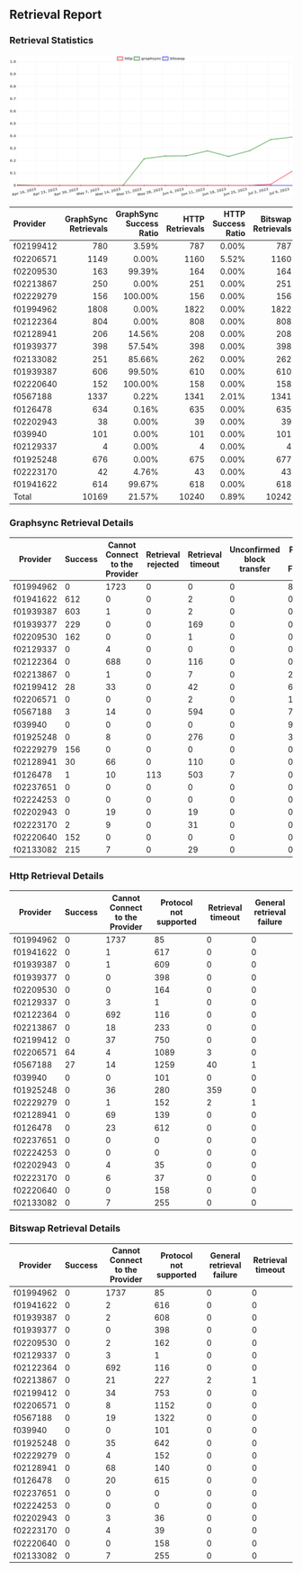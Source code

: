 ## Retrieval Report
### Retrieval Statistics
<img src="https://raw.githubusercontent.com/data-preservation-programs/filplus-checker-assets/main/filecoin-project/filecoin-plus-large-datasets/issues/1643/1689148254407.png"/>

| Provider  | GraphSync Retrievals | GraphSync Success Ratio | HTTP Retrievals | HTTP Success Ratio | Bitswap Retrievals | Bitswap Success Ratio |
| :-------- | -------------------: | ----------------------: | --------------: | -----------------: | -----------------: | --------------------: |
| f02199412 |                  780 |                   3.59% |             787 |              0.00% |                787 |                 0.00% |
| f02206571 |                 1149 |                   0.00% |            1160 |              5.52% |               1160 |                 0.00% |
| f02209530 |                  163 |                  99.39% |             164 |              0.00% |                164 |                 0.00% |
| f02213867 |                  250 |                   0.00% |             251 |              0.00% |                251 |                 0.00% |
| f02229279 |                  156 |                 100.00% |             156 |              0.00% |                156 |                 0.00% |
| f01994962 |                 1808 |                   0.00% |            1822 |              0.00% |               1822 |                 0.00% |
| f02122364 |                  804 |                   0.00% |             808 |              0.00% |                808 |                 0.00% |
| f02128941 |                  206 |                  14.56% |             208 |              0.00% |                208 |                 0.00% |
| f01939377 |                  398 |                  57.54% |             398 |              0.00% |                398 |                 0.00% |
| f02133082 |                  251 |                  85.66% |             262 |              0.00% |                262 |                 0.00% |
| f01939387 |                  606 |                  99.50% |             610 |              0.00% |                610 |                 0.00% |
| f02220640 |                  152 |                 100.00% |             158 |              0.00% |                158 |                 0.00% |
| f0567188  |                 1337 |                   0.22% |            1341 |              2.01% |               1341 |                 0.00% |
| f0126478  |                  634 |                   0.16% |             635 |              0.00% |                635 |                 0.00% |
| f02202943 |                   38 |                   0.00% |              39 |              0.00% |                 39 |                 0.00% |
| f039940   |                  101 |                   0.00% |             101 |              0.00% |                101 |                 0.00% |
| f02129337 |                    4 |                   0.00% |               4 |              0.00% |                  4 |                 0.00% |
| f01925248 |                  676 |                   0.00% |             675 |              0.00% |                677 |                 0.00% |
| f02223170 |                   42 |                   4.76% |              43 |              0.00% |                 43 |                 0.00% |
| f01941622 |                  614 |                  99.67% |             618 |              0.00% |                618 |                 0.00% |
| Total     |                10169 |                  21.57% |           10240 |              0.89% |              10242 |                 0.00% |

### Graphsync Retrieval Details
| Provider  | Success | Cannot Connect to the Provider | Retrieval rejected | Retrieval timeout | Unconfirmed block transfer | Piece not Found | General retrieval failure |
| --------- | ------- | ------------------------------ | ------------------ | ----------------- | -------------------------- | --------------- | ------------------------- |
| f01994962 | 0       | 1723                           | 0                  | 0                 | 0                          | 85              | 0                         |
| f01941622 | 612     | 0                              | 0                  | 2                 | 0                          | 0               | 0                         |
| f01939387 | 603     | 1                              | 0                  | 2                 | 0                          | 0               | 0                         |
| f01939377 | 229     | 0                              | 0                  | 169               | 0                          | 0               | 0                         |
| f02209530 | 162     | 0                              | 0                  | 1                 | 0                          | 0               | 0                         |
| f02129337 | 0       | 4                              | 0                  | 0                 | 0                          | 0               | 0                         |
| f02122364 | 0       | 688                            | 0                  | 116               | 0                          | 0               | 0                         |
| f02213867 | 0       | 1                              | 0                  | 7                 | 0                          | 242             | 0                         |
| f02199412 | 28      | 33                             | 0                  | 42                | 0                          | 677             | 0                         |
| f02206571 | 0       | 0                              | 0                  | 2                 | 0                          | 1147            | 0                         |
| f0567188  | 3       | 14                             | 0                  | 594               | 0                          | 726             | 0                         |
| f039940   | 0       | 0                              | 0                  | 0                 | 0                          | 99              | 2                         |
| f01925248 | 0       | 8                              | 0                  | 276               | 0                          | 392             | 0                         |
| f02229279 | 156     | 0                              | 0                  | 0                 | 0                          | 0               | 0                         |
| f02128941 | 30      | 66                             | 0                  | 110               | 0                          | 0               | 0                         |
| f0126478  | 1       | 10                             | 113                | 503               | 7                          | 0               | 0                         |
| f02237651 | 0       | 0                              | 0                  | 0                 | 0                          | 0               | 0                         |
| f02224253 | 0       | 0                              | 0                  | 0                 | 0                          | 0               | 0                         |
| f02202943 | 0       | 19                             | 0                  | 19                | 0                          | 0               | 0                         |
| f02223170 | 2       | 9                              | 0                  | 31                | 0                          | 0               | 0                         |
| f02220640 | 152     | 0                              | 0                  | 0                 | 0                          | 0               | 0                         |
| f02133082 | 215     | 7                              | 0                  | 29                | 0                          | 0               | 0                         |

### Http Retrieval Details
| Provider  | Success | Cannot Connect to the Provider | Protocol not supported | Retrieval timeout | General retrieval failure |
| --------- | ------- | ------------------------------ | ---------------------- | ----------------- | ------------------------- |
| f01994962 | 0       | 1737                           | 85                     | 0                 | 0                         |
| f01941622 | 0       | 1                              | 617                    | 0                 | 0                         |
| f01939387 | 0       | 1                              | 609                    | 0                 | 0                         |
| f01939377 | 0       | 0                              | 398                    | 0                 | 0                         |
| f02209530 | 0       | 0                              | 164                    | 0                 | 0                         |
| f02129337 | 0       | 3                              | 1                      | 0                 | 0                         |
| f02122364 | 0       | 692                            | 116                    | 0                 | 0                         |
| f02213867 | 0       | 18                             | 233                    | 0                 | 0                         |
| f02199412 | 0       | 37                             | 750                    | 0                 | 0                         |
| f02206571 | 64      | 4                              | 1089                   | 3                 | 0                         |
| f0567188  | 27      | 14                             | 1259                   | 40                | 1                         |
| f039940   | 0       | 0                              | 101                    | 0                 | 0                         |
| f01925248 | 0       | 36                             | 280                    | 359               | 0                         |
| f02229279 | 0       | 1                              | 152                    | 2                 | 1                         |
| f02128941 | 0       | 69                             | 139                    | 0                 | 0                         |
| f0126478  | 0       | 23                             | 612                    | 0                 | 0                         |
| f02237651 | 0       | 0                              | 0                      | 0                 | 0                         |
| f02224253 | 0       | 0                              | 0                      | 0                 | 0                         |
| f02202943 | 0       | 4                              | 35                     | 0                 | 0                         |
| f02223170 | 0       | 6                              | 37                     | 0                 | 0                         |
| f02220640 | 0       | 0                              | 158                    | 0                 | 0                         |
| f02133082 | 0       | 7                              | 255                    | 0                 | 0                         |

### Bitswap Retrieval Details
| Provider  | Success | Cannot Connect to the Provider | Protocol not supported | General retrieval failure | Retrieval timeout |
| --------- | ------- | ------------------------------ | ---------------------- | ------------------------- | ----------------- |
| f01994962 | 0       | 1737                           | 85                     | 0                         | 0                 |
| f01941622 | 0       | 2                              | 616                    | 0                         | 0                 |
| f01939387 | 0       | 2                              | 608                    | 0                         | 0                 |
| f01939377 | 0       | 0                              | 398                    | 0                         | 0                 |
| f02209530 | 0       | 2                              | 162                    | 0                         | 0                 |
| f02129337 | 0       | 3                              | 1                      | 0                         | 0                 |
| f02122364 | 0       | 692                            | 116                    | 0                         | 0                 |
| f02213867 | 0       | 21                             | 227                    | 2                         | 1                 |
| f02199412 | 0       | 34                             | 753                    | 0                         | 0                 |
| f02206571 | 0       | 8                              | 1152                   | 0                         | 0                 |
| f0567188  | 0       | 19                             | 1322                   | 0                         | 0                 |
| f039940   | 0       | 0                              | 101                    | 0                         | 0                 |
| f01925248 | 0       | 35                             | 642                    | 0                         | 0                 |
| f02229279 | 0       | 4                              | 152                    | 0                         | 0                 |
| f02128941 | 0       | 68                             | 140                    | 0                         | 0                 |
| f0126478  | 0       | 20                             | 615                    | 0                         | 0                 |
| f02237651 | 0       | 0                              | 0                      | 0                         | 0                 |
| f02224253 | 0       | 0                              | 0                      | 0                         | 0                 |
| f02202943 | 0       | 3                              | 36                     | 0                         | 0                 |
| f02223170 | 0       | 4                              | 39                     | 0                         | 0                 |
| f02220640 | 0       | 0                              | 158                    | 0                         | 0                 |
| f02133082 | 0       | 7                              | 255                    | 0                         | 0                 |
